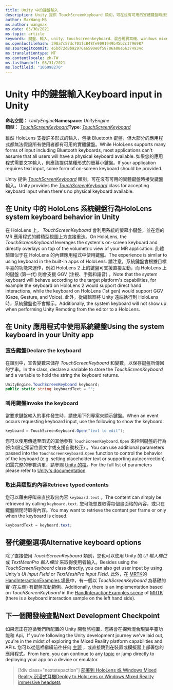 ```yaml
---
title: Unity 中的鍵盤輸入
description: Unity 提供 TouchScreenKeyboard 類別，可在沒有可用的實體鍵盤時接受鍵盤輸入。
author: MaxWang-MS
ms.author: wangmax
ms.date: 03/30/2021
ms.topic: article
keywords: 鍵盤、輸入、unity、touchscreenkeyboard、混合現實耳機、windows mixed reality 耳機、虛擬實境耳機、HoloLens、HoloLens 2
ms.openlocfilehash: 398a7c57dc701fc848fe9091949b45b2c1796987
ms.sourcegitcommit: e5bd72d8b92976a6590e0f59706a88e66374934c
ms.translationtype: MT
ms.contentlocale: zh-TW
ms.lasthandoff: 03/31/2021
ms.locfileid: "106098270"
---
```

# <a name="keyboard-input-in-unity"></a><span data-ttu-id="30259-104">Unity 中的鍵盤輸入</span><span class="sxs-lookup"><span data-stu-id="30259-104">Keyboard input in Unity</span></span>

<span data-ttu-id="30259-105">**命名空間：** *UnityEngine*</span><span class="sxs-lookup"><span data-stu-id="30259-105">**Namespace:** *UnityEngine*</span></span><br>
 <span data-ttu-id="30259-106">**類型**： *[TouchScreenKeyboard](https://docs.unity3d.com/ScriptReference/TouchScreenKeyboard.html)*</span><span class="sxs-lookup"><span data-stu-id="30259-106">**Type**: *[TouchScreenKeyboard](https://docs.unity3d.com/ScriptReference/TouchScreenKeyboard.html)*</span></span>

<span data-ttu-id="30259-107">雖然 HoloLens 支援許多形式的輸入，包括 Bluetooth 鍵盤，但大部分的應用程式都無法假設所有使用者都有可用的實體鍵盤。</span><span class="sxs-lookup"><span data-stu-id="30259-107">While HoloLens supports many forms of input including Bluetooth keyboards, most applications can't assume that all users will have a physical keyboard available.</span></span> <span data-ttu-id="30259-108">如果您的應用程式需要文字輸入，則應該提供某種形式的螢幕小鍵盤。</span><span class="sxs-lookup"><span data-stu-id="30259-108">If your application requires text input, some form of on-screen keyboard should be provided.</span></span>

<span data-ttu-id="30259-109">Unity 提供 *[TouchScreenKeyboard](https://docs.unity3d.com/ScriptReference/TouchScreenKeyboard.html)* 類別，可在沒有可用的實體鍵盤時接受鍵盤輸入。</span><span class="sxs-lookup"><span data-stu-id="30259-109">Unity provides the *[TouchScreenKeyboard](https://docs.unity3d.com/ScriptReference/TouchScreenKeyboard.html)* class for accepting keyboard input when there's no physical keyboard available.</span></span>

## <a name="hololens-system-keyboard-behavior-in-unity"></a><span data-ttu-id="30259-110">在 Unity 中的 HoloLens 系統鍵盤行為</span><span class="sxs-lookup"><span data-stu-id="30259-110">HoloLens system keyboard behavior in Unity</span></span>

<span data-ttu-id="30259-111">在 HoloLens 上， *TouchScreenKeyboard* 會利用系統的螢幕小鍵盤，並在您的 MR 應用程式的體積型視圖上方直接重迭。</span><span class="sxs-lookup"><span data-stu-id="30259-111">On HoloLens, the *TouchScreenKeyboard* leverages the system's on-screen keyboard and directly overlays on top of the volumetric view of your MR application.</span></span> <span data-ttu-id="30259-112">此體驗類似于在 HoloLens 的內建應用程式中使用鍵盤。</span><span class="sxs-lookup"><span data-stu-id="30259-112">The experience is similar to using keyboard in the built-in apps of HoloLens.</span></span> <span data-ttu-id="30259-113">請注意，系統鍵盤會根據目標平臺的功能來運作，例如 HoloLens 2 上的鍵盤可支援直接互動，而 HoloLens 上的鍵盤 (第一代) 則會支援 GGV (注視、手勢和語音) 。</span><span class="sxs-lookup"><span data-stu-id="30259-113">Note that the system keyboard will behave according to the target platform's capabilities, for example the keyboard on HoloLens 2 would support direct hand interactions, while the keyboard on HoloLens (1st gen) would support GGV (Gaze, Gesture, and Voice).</span></span> <span data-ttu-id="30259-114">此外，從編輯器將 Unity 遠端執行到 HoloLens 時，系統鍵盤也不會顯示。</span><span class="sxs-lookup"><span data-stu-id="30259-114">Additionally, the system keyboard will not show up when performing Unity Remoting from the editor to a HoloLens.</span></span>

## <a name="using-the-system-keyboard-in-your-unity-app"></a><span data-ttu-id="30259-115">在 Unity 應用程式中使用系統鍵盤</span><span class="sxs-lookup"><span data-stu-id="30259-115">Using the system keyboard in your Unity app</span></span>

### <a name="declare-the-keyboard"></a><span data-ttu-id="30259-116">宣告鍵盤</span><span class="sxs-lookup"><span data-stu-id="30259-116">Declare the keyboard</span></span>

<span data-ttu-id="30259-117">在類別中，宣告變數來儲存 *TouchScreenKeyboard* 和變數，以保存鍵盤所傳回的字串。</span><span class="sxs-lookup"><span data-stu-id="30259-117">In the class, declare a variable to store the *TouchScreenKeyboard* and a variable to hold the string the keyboard returns.</span></span>

```cs
UnityEngine.TouchScreenKeyboard keyboard;
public static string keyboardText = "";
```

### <a name="invoke-the-keyboard"></a><span data-ttu-id="30259-118">叫用鍵盤</span><span class="sxs-lookup"><span data-stu-id="30259-118">Invoke the keyboard</span></span>

<span data-ttu-id="30259-119">當要求鍵盤輸入的事件發生時，請使用下列專案來顯示鍵盤。</span><span class="sxs-lookup"><span data-stu-id="30259-119">When an event occurs requesting keyboard input, use the following to show the keyboard.</span></span>

```cs
keyboard = TouchScreenKeyboard.Open("text to edit");
```

<span data-ttu-id="30259-120">您可以使用傳遞至函式的其他參數 `TouchScreenKeyboard.Open` 來控制鍵盤的行為 (例如設定預留位置文字或支援自動校正) 。</span><span class="sxs-lookup"><span data-stu-id="30259-120">You can use additional parameters passed into the `TouchScreenKeyboard.Open` function to control the behavior of the keyboard (e.g. setting placeholder text or supporting autocorrection).</span></span> <span data-ttu-id="30259-121">如需完整的參數清單，請參閱 [Unity 的檔](https://docs.unity3d.com/ScriptReference/TouchScreenKeyboard.Open.html)。</span><span class="sxs-lookup"><span data-stu-id="30259-121">For the full list of parameters please refer to [Unity's documentation](https://docs.unity3d.com/ScriptReference/TouchScreenKeyboard.Open.html).</span></span>

### <a name="retrieve-typed-contents"></a><span data-ttu-id="30259-122">取出具類型的內容</span><span class="sxs-lookup"><span data-stu-id="30259-122">Retrieve typed contents</span></span>

<span data-ttu-id="30259-123">您可以藉由呼叫來直接取出內容 `keyboard.text` 。</span><span class="sxs-lookup"><span data-stu-id="30259-123">The content can simply be retrieved by calling `keyboard.text`.</span></span> <span data-ttu-id="30259-124">您可能想要取得每個畫面格的內容，或只在鍵盤關閉時取得內容。</span><span class="sxs-lookup"><span data-stu-id="30259-124">You may want to retrieve the content per frame or only when the keyboard is closed.</span></span>

```cs
keyboardText = keyboard.text;
```

## <a name="alternative-keyboard-options"></a><span data-ttu-id="30259-125">替代鍵盤選項</span><span class="sxs-lookup"><span data-stu-id="30259-125">Alternative keyboard options</span></span>

<span data-ttu-id="30259-126">除了直接使用 *TouchScreenKeyboard* 類別，您也可以使用 Unity 的 *UI 輸入欄位* 或 *TextMeshPro 輸入欄位* 來取得使用者輸入。</span><span class="sxs-lookup"><span data-stu-id="30259-126">Besides using the *TouchScreenKeyboard* class directly, you can also get user input by using Unity's *UI Input Field* or *TextMeshPro Input Field*.</span></span> <span data-ttu-id="30259-127">此外，在 [MRTK](/windows/mixed-reality/mrtk-unity)的 [HandInteractionExamples 場景](/windows/mixed-reality/mrtk-unity/features/example-scenes/hand-interaction-examples)中，有一個以 *TouchScreenKeyboard* 為基礎的實 (在左側) 有鍵盤互動範例。</span><span class="sxs-lookup"><span data-stu-id="30259-127">Additionally, there is an implementation based on *TouchScreenKeyboard* in the [HandInteractionExamples scene](/windows/mixed-reality/mrtk-unity/features/example-scenes/hand-interaction-examples) of [MRTK](/windows/mixed-reality/mrtk-unity) (there is a keyboard interaction sample on the left hand side).</span></span>

## <a name="next-development-checkpoint"></a><span data-ttu-id="30259-128">下一個開發檢查點</span><span class="sxs-lookup"><span data-stu-id="30259-128">Next Development Checkpoint</span></span>

<span data-ttu-id="30259-129">如果您正在遵循我們所配置的 Unity 開發旅程圖，您將會在探索混合現實平臺功能和 Api。</span><span class="sxs-lookup"><span data-stu-id="30259-129">If you're following the Unity development journey we've laid out, you're in the midst of exploring the Mixed Reality platform capabilities and APIs.</span></span> <span data-ttu-id="30259-130">您可以從這裡繼續前往任何 [主題](unity-development-overview.md#3-advanced-features) ，或直接跳到在裝置或模擬器上部署您的應用程式。</span><span class="sxs-lookup"><span data-stu-id="30259-130">From here, you can continue to any [topic](unity-development-overview.md#3-advanced-features) or jump directly to deploying your app on a device or emulator.</span></span>

> [!div class="nextstepaction"]
> [<span data-ttu-id="30259-131">部署到 HoloLens 或 Windows Mixed Reality 沉浸式耳機</span><span class="sxs-lookup"><span data-stu-id="30259-131">Deploy to HoloLens or Windows Mixed Reality immersive headsets</span></span>](../platform-capabilities-and-apis/using-visual-studio.md)
